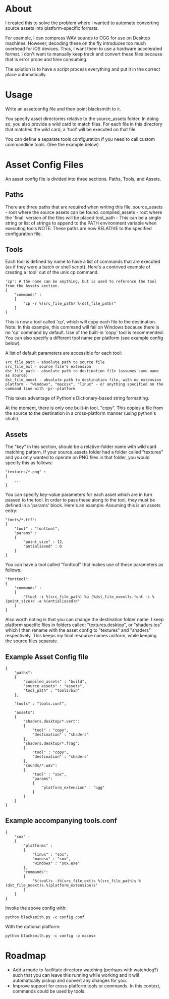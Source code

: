 # About

I created this to solve the problem where I wanted to automate converting source assets into
platform-specific formats.

For example, I can compress WAV sounds to OGG for use on Desktop machines. However, decoding these on the fly introduces too much overhead for iOS devices. Thus, I want them to use a hardware accelerated format.
I don't want to manually keep track and convert these files because that is error prone and time consuming.

The solution is to have a script process everything and put it in the correct place automatically.

# Usage

Write an assetconfig file and then point blacksmith to it.

You specify asset directories relative to the source_assets folder. In doing so, you also provide a wild card to match files. For each file in this directory that matches the wild card, a 'tool' will be executed on that file.

You can define a separate tools configuration if you need to call custom commandline tools. (See the example below)

# Asset Config Files

An asset config file is divided into three sections. Paths, Tools, and Assets.

## Paths
There are three paths that are required when writing this file.
source_assets - root where the source assets can be found.
compiled_assets - root where the 'final' version of the files will be placed
tool_path - This can be a single string or list of strings to append to the PATH environment variable when executing tools
NOTE: These paths are now RELATIVE to the specified configuration file.

## Tools
Each tool is defined by name to have a list of commands that are executed (as if they were a batch or shell script).
Here's a contrived example of creating a 'tool' out of the unix cp command.

	'cp': # the name can be anything, but is used to reference the tool from the Assets section.
	{
		"commands" : 
		[
			"cp -r %(src_file_path) %(dst_file_path)"
		]
	}

This is now a tool called 'cp', which will copy each file to the destination. 
Note: In this example, this command will fail on Windows because there is no 'cp' command by default. Use of the built-in 'copy' tool is recommended.
You can also specify a different tool name per platform (see example config below).

A list of default parameters are accessible for each tool:

	src_file_path - absolute path to source file
	src_file_ext - source file's extension
	dst_file_path - absolute path to destination file (assumes same name as source)
	dst_file_noext - absolute path to destination file, with no extension
	platform - "windows", "macosx", "linux" - or anything specified on the command line with -p/--platform

This takes advantage of Python's Dictionary-based string formatting.

At the moment, there is only one built-in tool, "copy". This copies a file from the source to the destination in a cross-platform manner (using python's shutil).

## Assets
The "key" in this section, should be a relative-folder name with wild card matching pattern.
If your source_assets folder had a folder called "textures" and you only wanted to operate on PNG files in that folder, you would specify this as follows:

	"textures/*.png" :
	{
		...
	}

You can specify key-value parameters for each asset which are in turn passed to the tool.
In order to pass these along to the tool, they must be defined in a 'params' block. Here's an example:
Assuming this is an assets entry:

	"fonts/*.ttf":
	{
		"tool" : "fonttool",
		"params" :
		{
			"point_size" : 12,
			"antialiased" : 0
		}
	}

You can have a tool called "fonttool" that makes use of these parameters as follows:

	"fonttool":
	{
		"commands" :
		[
			"ftool -i %(src_file_path) %o (%dst_file_noext)s.font -s %(point_size)d -a %(antialiased)d"
		]
	}
	
Also worth noting is that you can change the destination folder name. I keep platform specific files in folders called: "textures.desktop", or "shaders.ios" which I then rename with the asset config to "textures" and "shaders" respectively. This keeps my final resource names uniform, while keeping the source files separate.


## Example Asset Config file
	{
		"paths":
		{
			"compiled_assets" : "build",
			"source_assets" : "assets",
			"tool_path" : "tools/bin"
		},

		"tools" : "tools.conf",

		"assets":
		{
			"shaders.desktop/*.vert":
			{
				"tool" : "copy",
				"destination" : "shaders"
			},
			"shaders.desktop/*.frag":
			{
				"tool" : "copy",
				"destination" : "shaders"
			},
			"sounds/*.wav":
			{
				"tool" : "sox",
				"params":
				{
					"platform_extension" : "ogg"
				}
			}
		}
	}

## Example accompanying tools.conf
	{
		"sox" :
		{
			"platforms" : 
			{
				"linux" : "sox",
				"macosx" : "sox",
				"windows" : "sox.exe"
			},
			"commands":
			[
				"%(tool)s -t%(src_file_ext)s %(src_file_path)s %(dst_file_noext)s.%(platform_extension)s"
			]
		}
	}

Invoke the above config with:

	python blacksmith.py -c config.conf

With the optional platform:

	python blacksmith.py -c config -p macosx

# Roadmap

- Add a mode to facilitate directory watching (perhaps with watchdog?) such that you can leave this running while working and it will automatically pickup and convert any changes for you.
- Improve support for cross-platform tools or commands. In this context, commands could be used by tools.
